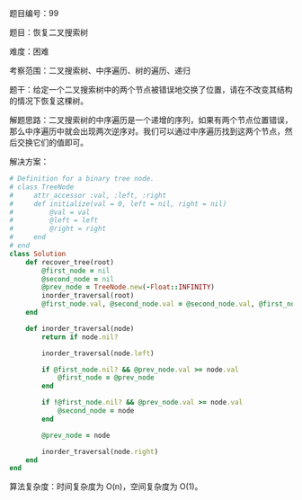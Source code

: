 题目编号：99

题目：恢复二叉搜索树

难度：困难

考察范围：二叉搜索树、中序遍历、树的遍历、递归

题干：给定一个二叉搜索树中的两个节点被错误地交换了位置，请在不改变其结构的情况下恢复这棵树。

解题思路：二叉搜索树的中序遍历是一个递增的序列，如果有两个节点位置错误，那么中序遍历中就会出现两次逆序对。我们可以通过中序遍历找到这两个节点，然后交换它们的值即可。

解决方案：

```ruby
# Definition for a binary tree node.
# class TreeNode
#     attr_accessor :val, :left, :right
#     def initialize(val = 0, left = nil, right = nil)
#         @val = val
#         @left = left
#         @right = right
#     end
# end
class Solution
    def recover_tree(root)
        @first_node = nil
        @second_node = nil
        @prev_node = TreeNode.new(-Float::INFINITY)
        inorder_traversal(root)
        @first_node.val, @second_node.val = @second_node.val, @first_node.val
    end

    def inorder_traversal(node)
        return if node.nil?

        inorder_traversal(node.left)

        if @first_node.nil? && @prev_node.val >= node.val
            @first_node = @prev_node
        end

        if !@first_node.nil? && @prev_node.val >= node.val
            @second_node = node
        end

        @prev_node = node

        inorder_traversal(node.right)
    end
end
```

算法复杂度：时间复杂度为 O(n)，空间复杂度为 O(1)。